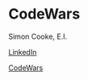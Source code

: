 # CodeWars
Simon Cooke, E.I.

[LinkedIn](linkedin.com/in/simon-cooke-ei-68125066)

[CodeWars](https://www.codewars.com/users/SimonCCooke)
